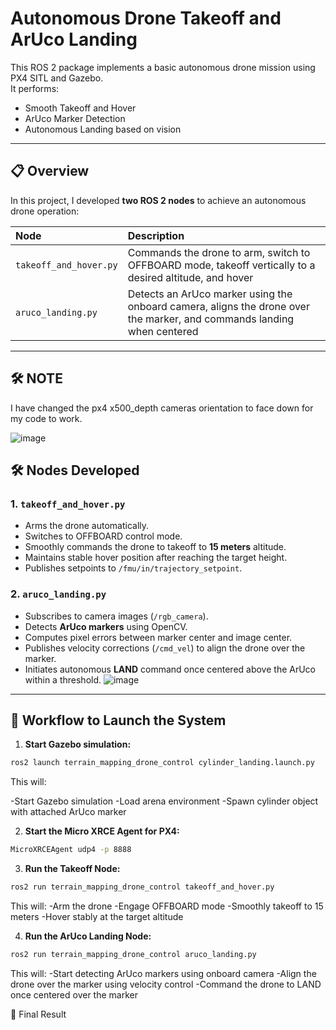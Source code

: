 # Autonomous Drone Takeoff and ArUco Landing

This ROS 2 package implements a basic autonomous drone mission using PX4 SITL and Gazebo.  
It performs:
- Smooth Takeoff and Hover
- ArUco Marker Detection
- Autonomous Landing based on vision

---

## 📋 Overview

In this project, I developed **two ROS 2 nodes** to achieve an autonomous drone operation:

| Node | Description |
|:-----|:------------|
| `takeoff_and_hover.py` | Commands the drone to arm, switch to OFFBOARD mode, takeoff vertically to a desired altitude, and hover |
| `aruco_landing.py` | Detects an ArUco marker using the onboard camera, aligns the drone over the marker, and commands landing when centered |

---

## 🛠️ NOTE
 I have changed the px4 x500_depth cameras orientation to face down for my code to work.

![image](https://github.com/user-attachments/assets/5db78375-8d41-4a06-97c1-fc9f4ef10dc0)




## 🛠️ Nodes Developed

### 1. `takeoff_and_hover.py`

- Arms the drone automatically.
- Switches to OFFBOARD control mode.
- Smoothly commands the drone to takeoff to **15 meters** altitude.
- Maintains stable hover position after reaching the target height.
- Publishes setpoints to `/fmu/in/trajectory_setpoint`.

### 2. `aruco_landing.py`

- Subscribes to camera images (`/rgb_camera`).
- Detects **ArUco markers** using OpenCV.
- Computes pixel errors between marker center and image center.
- Publishes velocity corrections (`/cmd_vel`) to align the drone over the marker.
- Initiates autonomous **LAND** command once centered above the ArUco within a threshold.
![image](https://github.com/user-attachments/assets/f9866ac7-b4ae-41d3-809d-376478380aa2)

---

## 🧠 Workflow to Launch the System

1. **Start Gazebo simulation:**
```bash
ros2 launch terrain_mapping_drone_control cylinder_landing.launch.py
```
This will:

-Start Gazebo simulation
-Load arena environment
-Spawn cylinder object with attached ArUco marker

2. **Start the Micro XRCE Agent for PX4:**

```bash
MicroXRCEAgent udp4 -p 8888
```
3. **Run the Takeoff Node:**

```bash
ros2 run terrain_mapping_drone_control takeoff_and_hover.py
```
This will:
-Arm the drone
-Engage OFFBOARD mode
-Smoothly takeoff to 15 meters
-Hover stably at the target altitude

4. **Run the ArUco Landing Node:**

```bash
ros2 run terrain_mapping_drone_control aruco_landing.py
```
This will:
-Start detecting ArUco markers using onboard camera
-Align the drone over the marker using velocity control
-Command the drone to LAND once centered over the marker

🏁 Final Result


